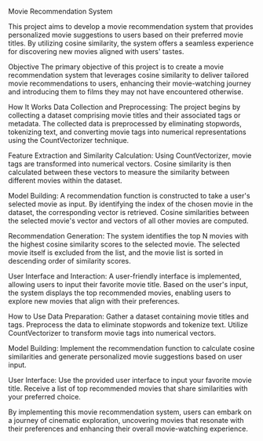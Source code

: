 Movie Recommendation System 

This project aims to develop a movie recommendation system that provides personalized movie suggestions to users based on their preferred movie titles. By utilizing cosine similarity, the system offers a seamless experience for discovering new movies aligned with users' tastes.

Objective
The primary objective of this project is to create a movie recommendation system that leverages cosine similarity to deliver tailored movie recommendations to users, enhancing their movie-watching journey and introducing them to films they may not have encountered otherwise.

How It Works
Data Collection and Preprocessing: The project begins by collecting a dataset comprising movie titles and their associated tags or metadata. The collected data is preprocessed by eliminating stopwords, tokenizing text, and converting movie tags into numerical representations using the CountVectorizer technique.

Feature Extraction and Similarity Calculation: Using CountVectorizer, movie tags are transformed into numerical vectors. Cosine similarity is then calculated between these vectors to measure the similarity between different movies within the dataset.

Model Building: A recommendation function is constructed to take a user's selected movie as input. By identifying the index of the chosen movie in the dataset, the corresponding vector is retrieved. Cosine similarities between the selected movie's vector and vectors of all other movies are computed.

Recommendation Generation: The system identifies the top N movies with the highest cosine similarity scores to the selected movie. The selected movie itself is excluded from the list, and the movie list is sorted in descending order of similarity scores.

User Interface and Interaction: A user-friendly interface is implemented, allowing users to input their favorite movie title. Based on the user's input, the system displays the top recommended movies, enabling users to explore new movies that align with their preferences.

How to Use
Data Preparation: Gather a dataset containing movie titles and tags. Preprocess the data to eliminate stopwords and tokenize text. Utilize CountVectorizer to transform movie tags into numerical vectors.

Model Building: Implement the recommendation function to calculate cosine similarities and generate personalized movie suggestions based on user input.

User Interface: Use the provided user interface to input your favorite movie title. Receive a list of top recommended movies that share similarities with your preferred choice.

By implementing this movie recommendation system, users can embark on a journey of cinematic exploration, uncovering movies that resonate with their preferences and enhancing their overall movie-watching experience.
